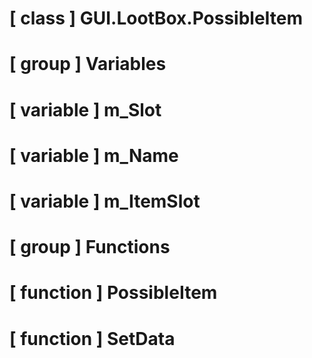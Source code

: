 # [ class ] GUI.LootBox.PossibleItem

# [ group ] Variables

# [ variable ] m_Slot

# [ variable ] m_Name

# [ variable ] m_ItemSlot

# [ group ] Functions

# [ function ] PossibleItem

# [ function ] SetData

